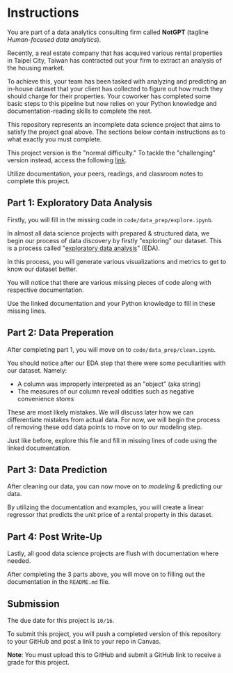 # Instructions

You are part of a data analytics consulting firm called **NotGPT** (tagline *Human-focused data analytics*). 

Recently, a real estate company that has acquired various rental properties in Taipei City, Taiwan has contracted out your firm to extract an analysis of the housing market. 

To achieve this, your team has been tasked with analyzing and predicting an in-house dataset that your client has collected to figure out how much they should charge for their properties. Your coworker has completed some basic steps to this pipeline but now relies on your Python knowledge and documentation-reading skills to complete the rest.

This repository represents an incomplete data science project that aims to satisfy the project goal above. The sections below contain instructions as to what exactly you must complete.

This project version is the "normal difficulty." To tackle the "challenging" version instead, access the following [link](https://github.com/F-said/rental-pricing-explore-challenge).

Utilize documentation, your peers, readings, and classroom notes to complete this project. 

## Part 1: Exploratory Data Analysis

Firstly, you will fill in the missing code in `code/data_prep/explore.ipynb`. 

In almost all data science projects with prepared & structured data, we begin our process of data discovery by firstly "exploring" our dataset. This is a process called "[exploratory data analysis](https://en.wikipedia.org/wiki/Exploratory_data_analysis)" (EDA). 

In this process, you will generate various visualizations and metrics to get to know our dataset better.

You will notice that there are various missing pieces of code along with respective documentation.

Use the linked documentation and your Python knowledge to fill in these missing lines.

## Part 2: Data Preperation

After completing part 1, you will move on to `code/data_prep/clean.ipynb`. 

You should notice after our EDA step that there were some peculiarities with our dataset. Namely:

* A column was improperly interpreted as an "object" (aka string)
* The measures of our column reveal oddities such as negative convenience stores

These are most likely mistakes. We will discuss later how we can differentiate mistakes from actual data. For now, we will begin the process of removing these odd data points to move on to our modeling step.

Just like before, explore this file and fill in missing lines of code using the linked documentation.

## Part 3: Data Prediction

After cleaning our data, you can now move on to *modeling* & predicting our data.

By utilizing the documentation and examples, you will create a linear regressor that predicts the unit price of a rental property in this dataset.

## Part 4: Post Write-Up

Lastly, all good data science projects are flush with documentation where needed.

After completing the 3 parts above, you will move on to filling out the documentation in the `README.md` file. 

## Submission

The due date for this project is `10/16`.

To submit this project, you will push a completed version of this repository to your GitHub and post a link to your repo in Canvas.

**Note**: You must upload this to GitHub and submit a GitHub link to receive a grade for this project.
